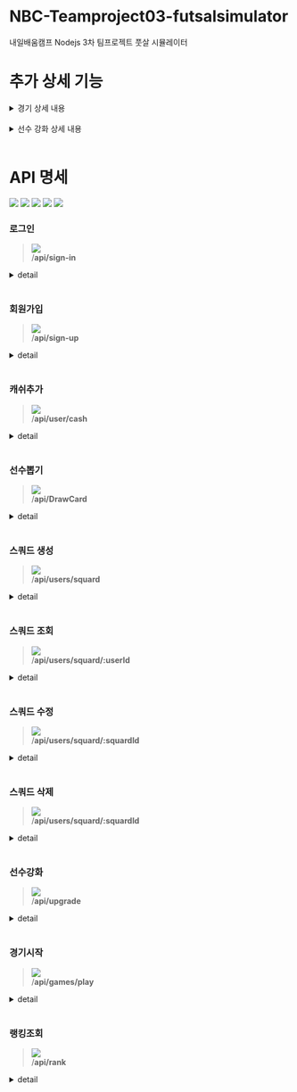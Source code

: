 # NBC-Teamproject03-futsalsimulator
내일배움캠프 Nodejs 3차 팀프로젝트 풋살 시뮬레이터



# 추가 상세 기능
<details markdown="1">
	<summary>경기 상세 내용</summary>
	<br>
	스쿼드의 스탯을 shootCount, power, deffence를 만듦<br>
	shootCount = speed + passing + dribbling<br>
	power = heading + shooting + dribbling<br>
	deffence = tackling + marking + strength<br>
	shootCount만큼 공격 가능 => home의 power와 away의 deffence를 비교<br>
	승리시 mmr 증가, 패배시 mmr 감소<br>
	경기시 10%확률로 부상 가능성 있음<br>
	<br>

        경기 하지 않은 playerPool의 선수들은 stamina와 sideline을 초기화 함<br>

 	<br>상대 선수를 찾을 때, mmr += 50인 범위에서 탐색. <br>
  	<br>없을 경우 범위를 50씩 늘림
</details>
<br>

<details markdown="1">
	<summary>선수 강화 상세 내용</summary>
		1. 필요한 Data<br>
		1.1 upgradePlayerName		: 사용자는 일반적으로 선수 이름만 알기 때문에 필요<br>		
							      >>이름으로 data를 찾음<br>
		1.2 upgradePlayerId		: 동명이인인 선수가 있을 수 있고 각각의 선수 id가 다르기 때문에 필요<br>
							      >>id로 정확한 data를 찾음<br>
		1.3 sacrificePlayerName		: upgradePlayerName 과 같음<br>
		1.4 sacrificePlayerId		: upgradePlayerId 와 같음<br>
	<br>
		2. 필요 조건<br>
		2.1 upgradePlayer Level = sacrificePlayer Level <br>
			:강화하려는 Player Level이 제물 Player Level 과 무조건 같아야 한다.<br>
		2.2 sacrificePlayer count -= 1<br>
			:강화할 때마다 제물 Player가 한개씩 소모된다.<br>
	<br>
		3. 강화 확률<br>
		1 Level ➺ 2 Level : 50%<br>
		2 Level ➺ 3 Level : 33.3%<br>
		3 Level ➺ 4 Level : 25%<br>
	<br>
		4.메커니즘<br>
		1. upgradePlayerName 로 PlayerPool에 있는 data를 찾는다<br>
   		>	동명이인이 있는 경우 upgradePlayerId를 통해서 data를 찾는다.<br>
		2. sacrificePlayerName 로 PlayerPool에 있는 data를 찾는다<br>
   		>	동명이인이 있는 경우 sacrificePlayerId 통해서 data를 찾는다.<br>
		3. 필요조건 2.1이 알맞는지 확인한다.<br>
	<br>
		4. 강화 시도<br>
	<br>
		5. 성공 시<br>
   		>	upgradePlayer 의 Level 이 +1만큼 오른다.<br>
   		>	sacrificePlayer 가 사라진다.<br>
   		실패 시<br>
   		>	sacrificePlayer 가 사라진다.<br>
</details>
<br>

# API 명세
 
![](https://img.shields.io/static/v1?label=&message=GET&color=blue)
![](https://img.shields.io/static/v1?label=&message=POST&color=brightgreen)
![](https://img.shields.io/static/v1?label=&message=PUT&color=orange)
![](https://img.shields.io/static/v1?label=&message=PATCH&color=yellow)
![](https://img.shields.io/static/v1?label=&message=DELETE&color=red)

### 로그인
 
> ![](https://img.shields.io/static/v1?label=&message=POST&color=brightgreen) <br>
> /**api/sign-in**

<details markdown="1">
<summary>detail</summary>
 
#### Parameters
 
##### Body

| name | type | description | required |
| :---: | :---: | :---: | :---: |
| accountName | string | 로그인 할 사용자의 아이디 | **Required** |
| password | string | 로그인 할 사용자의 비밀번호 | **Required** |

#### Response
 
  <details markdown="1">
  <summary>200 Ok : 성공적으로 로그인 된 경우</summary>
  
  ```
  {
    "message": "user님 환영합니다",
    "cash": 현재 캐쉬,
    "createdAt": "현재 날짜",
    "token": "token 정보"
  }
  ```
  </details>
  <details markdown="1">
  <summary>401 Unauthorized : 아이디, 비밀번호가 틀릴 때</summary>
   
  ```
  {
    "message": "인증 실패",
  }
  ```

  </details>
  
</details>
<br>


### 회원가입
 
> ![](https://img.shields.io/static/v1?label=&message=POST&color=brightgreen) <br>
> /**api/sign-up**

<details markdown="1">
<summary>detail</summary>
 
#### Parameters
 
##### Body

| name | type | description | required |
| :---: | :---: | :---: | :---: |
| accountName | string | 회원가입 할 사용자의 아이디 | **Required** |
| password | string | 회원가입 할 사용자의 비밀번호 | **Required** |

#### Response
 
  <details markdown="1">
  <summary>201 Created : 성공적으로 회원가입 된 경우</summary>
  
  ```
  {
    "message": "user님 환영합니다",
    "cash": 현재 캐쉬,
    "createdAt": "현재 날짜",
    "token": "token 정보"
  }
  ```
  </details>
  <details markdown="1">
  <summary>400 Bad Request : 아이디를 영소문자나 숫자로 입력하지 않은 경우</summary>
   
  ```
  {
    "message": "영소문자와 숫자로만 입력하세요",
  }
  ```

  </details>

  <details markdown="1">
  <summary>400 Bad Request : 비밀번호를 6자 이상으로 입력하지 않은 경우</summary>
   
  ```
  {
    "message": "6자 이상으로 입력하세요",
  }
  ```

  </details>
  
</details>
<br>

### 캐쉬추가
 
> ![](https://img.shields.io/static/v1?label=&message=PATCH&color=yellow) <br>
> /**api/user/cash**

<details markdown="1">
<summary>detail</summary>
 
#### Parameters
 
##### Body

| name | type | description | required |
| :---: | :---: | :---: | :---: |
| deposit | int | 추가할 금액 | **Required** |

#### Response
 
  <details markdown="1">
  <summary>201 Created : 성공적으로 회원가입 된 경우</summary>
  
  ```
  {

  }
  ```

  </details>
  
</details>
<br>


### 선수뽑기
 
> ![](https://img.shields.io/static/v1?label=&message=POST&color=brightgreen) <br>
> /**api/DrawCard**

<details markdown="1">
<summary>detail</summary>
 
#### Parameters
 
##### Body

| name | type | description | required |
| :---: | :---: | :---: | :---: |
| nationality | string | 국가 | **Required** |

#### Response
 
  <details markdown="1">
  <summary>200 ok : 성공적으로 카드를 뽑음 </summary>
  
  ```
  {
	   "message": "R. Mason선수가 뽑혔습니다.",
	   "data": {
		   "id": 45,
		   "userId": 55,
		   "playerId": 20,
		   "createdAt": "2024-06-07T02:41:12.316Z",
		   "playerLevel": 1,
		   "playerName": "R. Mason",
		   "count": 1,
		   "sidelined": false,
		   "stamina": 100
	   },
	   "cash": 9000
  }
  ```

  </details>
  <details markdown="1">
  <summary>500 Internal Server Error : 올바르지 않은 국가를 입력한 경우</summary>
   
  ```
  {
    "message": "패키지 구매 중 에러가 발생했습니다.",
  }
  ```

  </details>
  
</details>
<br>


### 스쿼드 생성
 
> ![](https://img.shields.io/static/v1?label=&message=POST&color=brightgreen) <br>
> /**api/users/squard**

<details markdown="1">
<summary>detail</summary>
 
#### Parameters
 
##### Body

| name | type | description | required |
| :---: | :---: | :---: | :---: |
| playerPoolId | int | playerPoolId값 | **Required** |

#### Response
 
  <details markdown="1">
  <summary>200 ok : 성공적으로 스쿼드를 생성 </summary>
  
  ```
  {
	"squardId": 28
  }
  ```

  </details>
  <details markdown="1">
  <summary>500 Internal Server Error : 올바르지 않은 id를 입력한 경우</summary>
   
  ```
  {
    "message": "스쿼드 생성 중 오류가 발생했습니다.",
  }
  ```

  </details>
  
</details>
<br>


### 스쿼드 조회
> ![](https://img.shields.io/static/v1?label=&message=GET&color=blue) <br>
> /**api/users/squard/:userId**

<details markdown="1">
<summary>detail</summary>
 
#### Parameters
 
##### Body

| name | type | description | required |
| :---: | :---: | :---: | :---: |

#### Response
 
  <details markdown="1">
  <summary>200 ok : 성공적으로 스쿼드 조회 </summary>
  
  ```
  [
	{
		"id": 26,
		"userId": 55,
		"playerPoolId": 46,
		"playerPool": {
			"id": 46,
			"userId": 55,
			"playerId": 236,
			"createdAt": "2024-06-07T02:51:32.756Z",
			"playerLevel": 1,
			"playerName": "D. Rose",
			"count": 1,
			"sidelined": false,
			"stamina": 100
		}
	},...
  ]

  ```

  </details>
  <details markdown="1">
  <summary>500 Internal Server Error : 올바르지 않은 id를 입력한 경우</summary>
   
  ```
  {
    "message": "스쿼드를 조회할 수 없습니다.",
  }
  ```

  </details>
  
</details>
<br>


### 스쿼드 수정
 
> ![](https://img.shields.io/static/v1?label=&message=PUT&color=orange) <br>
> /**api/users/squard/:squardId**

<details markdown="1">
<summary>detail</summary>
 
#### Parameters
 
##### Body

| name | type | description | required |
| :---: | :---: | :---: | :---: |
| playerPoolId | int | 해당하는 playerPoolId | **Required** |

#### Response
 
  <details markdown="1">
  <summary>200 OK : 성공적으로 수정된 경우</summary>
  
  ```
  {
    "id": 26,
    "userId": 55,
    "playerPoolId": "50",
  }

  ```

  </details>
  
  <details markdown="1">
  <summary>400 Bad Request : 다른 유저가 사용중인 playerPoolId일 경우</summary>
   
  ```
  {
    "error": "이 playerPool은 이미 다른 Squard와 연결되어 있습니다.",
  }

  ```

  </details>
  
</details>
<br>


### 스쿼드 삭제
 
> ![](https://img.shields.io/static/v1?label=&message=DELETE&color=red) <br>
> /**api/users/squard/:squardId**

<details markdown="1">
<summary>detail</summary>
 
#### Parameters
 
##### Body

| name | type | description | required |
| :---: | :---: | :---: | :---: |
| playerPoolId | int | 해당하는 playerPoolId | **Required** |

#### Response
 
  <details markdown="1">
  <summary>204 No Content : 성공적으로 삭제된 경우</summary>
  
  ```
  {
  }

  ```

  </details>
  
  <details markdown="1">
  <summary>500 Internal Server Error : playerPoolId가 스쿼드에 없는 경우</summary>
   
  ```
  {
    "error": "스쿼드 삭제 중 오류가 발생했습니다.",
  }

  ```

  </details>
  
</details>
<br>


### 선수강화
 
> ![](https://img.shields.io/static/v1?label=&message=PATCH&color=yellow) <br>
> /**api/upgrade**

<details markdown="1">
<summary>detail</summary>
 
#### Parameters
 
##### Body

| name | type | description | required |
| :---: | :---: | :---: | :---: |
| upgradePlayerName | string | 강화할 선수 이름 | **Required** |
| upgradePlayerId | string | 강화할 선수의 id | **Required** |
| sacrificePlayerName | string | 강화 재료로 사용할 선수의 이름 | **Required** |
| sacrificePlayerId | string | 강화 재료로 사용할 선수의 id | **Required** |

#### Response
 
  <details markdown="1">
  <summary>200 Ok : 성공적으로 강화가 된 경우</summary>
  
  ```
  {
	"message": "F. Lampard선수의 강화가 성공했습니다."
  }

  ```
  </details>
  <details markdown="1">
  <summary>400 Bad Request : 올바른 입력 값이 아닌 경우</summary>
   
  ```
  {
	"message": "다음을 통해 강화하려는 선수와 재료로 쓰일 선수를 선택해주세요 \n            data: [{\"id\":45,\"userId\":55,\"playerId\":20,\"createdAt\":\"2024-06-07T02:41:12.316Z\",\"playerLevel\":1,\"playerName\":\"R. 	 
        Mason\",\"count\":1,\"sidelined\":false,\"stamina\":100},{\"id\":46,\"userId\":55,\"playerId\":236,\"createdAt\":\"2024-06-07T02:51:32.756Z\",\"playerLevel\":1,\"playerName\":\"D. Rose\",\"count\":1,\"sidelined\":false,\"stamina\":100}, 
        {\"id\":47,\"userId\":55,\"playerId\":481,\"createdAt\":\"2024-06-07T02:51:33.806Z\",\"playerLevel\":1,\"playerName\":\"J. Wilshere\",\"count\":1,\"sidelined\":false,\"stamina\":100},{\"id\":48,\"userId\":55,\"playerId\":738,\"createdAt\":\"2024-06- 
        07T02:51:35.364Z\",\"playerLevel\":1,\"playerName\":\"O. Hargreaves\",\"count\":1,\"sidelined\":false,\"stamina\":100},{\"id\":49,\"userId\":55,\"playerId\":13,\"createdAt\":\"2024-06-07T02:51:35.914Z\",\"playerLevel\":1,\"playerName\":\"F. 
        Lampard\",\"count\":1,\"sidelined\":false,\"stamina\":100},{\"id\":50,\"userId\":55,\"playerId\":111,\"createdAt\":\"2024-06-07T02:51:36.468Z\",\"playerLevel\":1,\"playerName\":\"A. Young\",\"count\":1,\"sidelined\":false,\"stamina\":100}]\n            level 1 
        단계 >>> 2단계 : 강화 확률= 100%    제물선수의 조건 : 1level 선수 1명\n            level 2 단계 >>> 3단계 : 강화 확률= 50%     제물선수의 조건 : 2level 선수 2명\n            level 3 단계 >>> 4단계 : 강화 확률= 25%     제물선수의 조건 : 3level 선수 3명\n            "
  }

  ```

  </details>
  
</details>
<br>


### 경기시작
 
> ![](https://img.shields.io/static/v1?label=&message=POST&color=brightgreen) <br>
> /**api/games/play**

<details markdown="1">
<summary>detail</summary>
 
#### Parameters
 
##### Body

| name | type | description | required |
| :---: | :---: | :---: | :---: |

#### Response
 
  <details markdown="1">
  <summary>201 Created : 성공적 경기가 된 경우</summary>
  
  ```
  {
    "message": "5 : 3로 승리!"
  }
  ```
  </details>
  <details markdown="1">
  <summary>404 Not Found : 사용자의 스쿼드에 선수가 3명 미만일 경우</summary>
   
  ```
  {
    "message": "사용자의 스쿼드가 올바르지 않습니다"
  }
  ```

  </details>

  <details markdown="1">
  <summary>400 Bad Request : 스쿼드에 stamina가 0이거나 sideline이 true인 선수가 있는 경우</summary>
   
  ```
  {
    "message": "스쿼드에 경기를 뛸 수 없는 선수가 있습니다",
  }
  ```

  </details>

  <details markdown="1">
  <summary>404 Not Found : 매칭 상대를 찾을 수 없는 경우</summary>
   
  ```
  {
    "message": "매칭 상대를 찾을 수 없습니다.",
  }
  ```

  </details>
  
</details>
<br>


### 랭킹조회
> ![](https://img.shields.io/static/v1?label=&message=GET&color=blue) <br>
> /**api/rank**

<details markdown="1">
<summary>detail</summary>
 
#### Parameters
 
##### Body

| name | type | description | required |
| :---: | :---: | :---: | :---: |

#### Response
 
  <details markdown="1">
  <summary>200 ok : 성공적으로 랭킹 조회 </summary>
  
  ```
  {
	"message": "랭킹이 조회되었습니다",
	"data": [
		{
			"userId": 47,
			"rank": 1,
			"mmr": 1150
		},...
  }

  ```

  </details>
  <details markdown="1">
  <summary>500 Internal Server Error : 랭킹을 조회하지 못한 경우</summary>
   
  ```
  {
    "message": "서버 오류",
  }
  ```

  </details>
  
</details>
<br>
